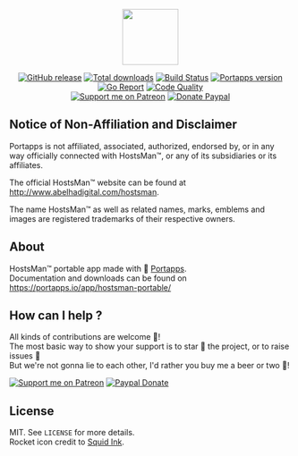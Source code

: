 <p align="center"><a href="https://portapps.io/app/hostsman-portable/" target="_blank"><img width="100" src="https://github.com/portapps/hostsman-portable/blob/master/res/papp.png"></a></p>

<p align="center">
  <a href="https://portapps.io/app/hostsman-portable/#download"><img src="https://img.shields.io/github/release/portapps/hostsman-portable.svg?style=flat-square" alt="GitHub release"></a>
  <a href="https://portapps.io/app/hostsman-portable/#download"><img src="https://img.shields.io/github/downloads/portapps/hostsman-portable/total.svg?style=flat-square" alt="Total downloads"></a>
  <a href="https://travis-ci.com/portapps/hostsman-portable"><img src="https://img.shields.io/travis/com/portapps/hostsman-portable/master.svg?style=flat-square" alt="Build Status"></a>
  <a href="https://github.com/portapps/portapps"><img src="https://img.shields.io/badge/portapps-1.26.1-479fdb.svg?style=flat-square" alt="Portapps version"></a>
  <a href="https://goreportcard.com/report/github.com/portapps/hostsman-portable"><img src="https://goreportcard.com/badge/github.com/portapps/hostsman-portable?style=flat-square" alt="Go Report"></a>
  <a href="https://www.codacy.com/app/portapps/hostsman-portable"><img src="https://img.shields.io/codacy/grade/f8c77f7d45d34409b16d3b957ef80cf7.svg?style=flat-square" alt="Code Quality"></a>
  <br /><a href="https://www.patreon.com/crazymax"><img src="https://img.shields.io/badge/donate-patreon-f96854.svg?logo=patreon&style=flat-square" alt="Support me on Patreon"></a>
  <a href="https://www.paypal.me/crazyws"><img src="https://img.shields.io/badge/donate-paypal-00457c.svg?logo=paypal&style=flat-square" alt="Donate Paypal"></a>
</p>

## Notice of Non-Affiliation and Disclaimer

Portapps is not affiliated, associated, authorized, endorsed by, or in any way officially connected with HostsMan™, or any of its subsidiaries or its affiliates.

The official HostsMan™ website can be found at http://www.abelhadigital.com/hostsman.

The name HostsMan™ as well as related names, marks, emblems and images are registered trademarks of their respective owners.

## About

HostsMan™ portable app made with 🚀 [Portapps](https://portapps.io).<br />
Documentation and downloads can be found on https://portapps.io/app/hostsman-portable/

## How can I help ?

All kinds of contributions are welcome :raised_hands:!<br />
The most basic way to show your support is to star :star2: the project, or to raise issues :speech_balloon:<br />
But we're not gonna lie to each other, I'd rather you buy me a beer or two :beers:!

[![Support me on Patreon](https://portapps.io/img/donate/patreon.png)](https://www.patreon.com/crazymax) 
[![Paypal Donate](https://portapps.io/img/donate/paypal.png)](https://www.paypal.me/crazyws)

## License

MIT. See `LICENSE` for more details.<br />
Rocket icon credit to [Squid Ink](http://thesquid.ink).
